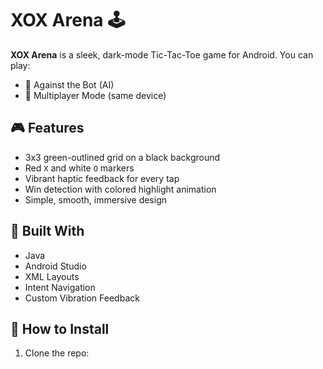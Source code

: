 # XOX Arena 🕹️

**XOX Arena** is a sleek, dark-mode Tic-Tac-Toe game for Android. You can play:
- 👤 Against the Bot (AI)
- 👥 Multiplayer Mode (same device)

## 🎮 Features
- 3x3 green-outlined grid on a black background
- Red `X` and white `O` markers
- Vibrant haptic feedback for every tap
- Win detection with colored highlight animation
- Simple, smooth, immersive design

## 📱 Built With
- Java
- Android Studio
- XML Layouts
- Intent Navigation
- Custom Vibration Feedback

## 🚀 How to Install
1. Clone the repo:
